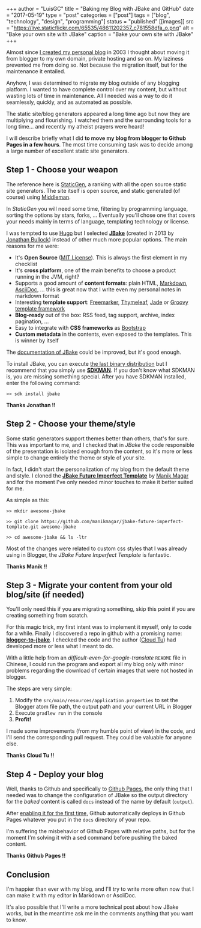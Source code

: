 +++
author = "LuisGC"
title = "Baking my Blog with JBake and GitHub"
date = "2017-05-19"
type = "post"
categories = ["post"]
tags = ["blog", "technology", "design", "programming"]
status = "published"
[[images]]
  src = "https://live.staticflickr.com/65535/48611202357_c781558dfa_o.png"
  alt = "Bake your own site with JBake"
  caption = "Bake your own site with JBake"
+++

Almost since [I created my personal blog](/blog/2003/10/arranca-luiyologia/) in 2003 I thought about moving it from blogger to my own domain, private hosting and so on. My laziness prevented me from doing so. Not because the migration itself, but for the maintenance it entailed.

Anyhow, I was determined to migrate my blog outside of any blogging platform. I wanted to have complete control over my content, but without wasting lots of time in maintenance. All I needed was a way to do it seamlessly, quickly, and as automated as possible.

The static site/blog generators appeared a long time ago but now they are multiplying and flourishing. I watched them and the surrounding tools for a long time... and recently my atheist prayers were heard!

I will describe briefly what I did **to move my blog from blogger to Github Pages in a few hours**. The most time consuming task was to decide among a large number of excellent static site generators.

## Step 1 - Choose your weapon

The reference here is [StaticGen](https://www.staticgen.com/), a ranking with all the open source static site generators. The site itself is open source, and static generated (of course) using [Middleman](http://middlemanapp.com/).

In *StaticGen* you will need some time, filtering by programming language, sorting the options by stars, forks, ... Eventually you'll chose one that covers your needs mainly in terms of language, templating technology or license.

I was tempted to use [Hugo](http://gohugo.io/) but I selected [**JBake**](http://jbake.org/) (created in 2013 by [Jonathan Bullock](http://jonathanbullock.com/)) instead of other much more popular options. The main reasons for me were:

* It's **Open Source** ([MIT License](https://opensource.org/licenses/MIT)). This is always the first element in my checklist
* It's **cross platform**, one of the main benefits to choose a product running in the JVM, right?
* Supports a good amount of **content formats**: plain HTML, [Markdown](http://daringfireball.net/projects/markdown/), [AsciiDoc](http://asciidoctor.org/), ... this is great now that I write even my personal notes in markdown format
* Interesting **template support**: [Freemarker](http://freemarker.org/), [Thymeleaf](http://www.thymeleaf.org/), [Jade](https://github.com/neuland/jade4j) or [Groovy template framework](http://www.groovy-lang.org/)
* **Blog-ready** out of the box: RSS feed, tag support, archive, index pagination, ...
* Easy to integrate with **CSS frameworks** as [Bootstrap](http://getbootstrap.com/)
* **Custom metadata** in the contents, even exposed to the templates. This is winner by itself

The [documentation of JBake](http://jbake.org/docs/) could be improved, but it's good enough.

To install JBake, you can execute [the last binary distribution](http://jbake.org/download.html) but I recommend that you simply use [**SDKMAN**](http://sdkman.io/). If you don't know what SDKMAN is, you are missing something special. After you have SDKMAN installed, enter the following command:

```shell
>> sdk install jbake
```

**Thanks Jonathan !!**

## Step 2 - Choose your theme/style

Some static generators support themes better than others, that's for sure. This was important to me, and I checked that in *JBake* the code responsible of the presentation is isolated enough from the content, so it's more or less simple to change entirely the theme or style of your site.

In fact, I didn't start the personalization of my blog from the default theme and style. I cloned the [**JBake Future Imperfect Template**](https://github.com/manikmagar/jbake-future-imperfect-template) by [Manik Magar](https://twitter.com/manikmagar) and for the moment I've only needed minor touches to make it better suited for me.

As simple as this:

```shell
>> mkdir awesome-jbake

>> git clone https://github.com/manikmagar/jbake-future-imperfect-template.git awesome-jbake

>> cd awesome-jbake && ls -ltr
```

Most of the changes were related to custom css styles that I was already using in Blogger, the *JBake Future Imperfect Template* is fantastic.

**Thanks Manik !!**

## Step 3 - Migrate your content from your old blog/site (if needed)

You'll only need this if you are migrating something, skip this point if you are creating something from scratch.

For this magic trick, my first intent was to implement it myself, only to code for a while. Finally I discovered a repo in github with a promising name: [**blogger-to-jbake**](https://github.com/cloudtu/blogger-to-jbake). I checked the code and the author ([Cloud Tu](http://cloudtu.github.io/)) had developed more or less what I meant to do.

With a little help from an *difficult-even-for-google-translate* `README` file in Chinese, I could run the program and export all my blog only with minor problems regarding the download of certain images that were not hosted in blogger.

The steps are very simple:

1. Modify the `src/main/resources/application.properties` to set the Blogger atom file path, the output path and your current URL in Blogger
2. Execute `gradlew run` in the console
3. **Profit!**

I made some improvements (from my humble point of view) in the code, and I'll send the corresponding pull request. They could be valuable for anyone else.

**Thanks Cloud Tu !!**

## Step 4 - Deploy your blog

Well, thanks to Github and specifically to [Github Pages](https://pages.github.com/), the only thing that I needed was to change the configuration of JBake so the output directory for the *baked* content is called `docs` instead of the name by default (`output`).

After [enabling it for the first time](https://help.github.com/articles/configuring-a-publishing-source-for-github-pages/), Github automatically deploys in Github Pages whatever you put in the `docs` directory of your repo.

I'm suffering the misbehavior of Github Pages with relative paths, but for the moment I'm solving it with a sed command before pushing the baked content.

**Thanks Github Pages !!**

## Conclusion

I'm happier than ever with my blog, and I'll try to write more often now that I can make it with my editor in Markdown or AsciiDoc.

It's also possible that I'll write a more technical post about how JBake works, but in the meantime ask me in the comments anything that you want to know.
